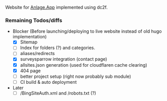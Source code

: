 Website for [Anlage.App](https://anlage.app/) implemented using dc2f.

### Remaining Todos/diffs

* Blocker (Before launching/deploying to live website instead of old hugo implementation)
    - [x] Sitemap
    - [ ] Index for folders (?) and categories.
    - [ ] aliases/redirects
    - [x] surveysparrow integration (contact page)
    - [x] allsites.json generation (used for cloudflaren cache clearing)
    - [x] 404 page
    - [ ] better project setup (right now probably sub module)
    - [ ] CI build & auto deployment
* Later
    - [ ] /BingSiteAuth.xml and /robots.txt (?)

